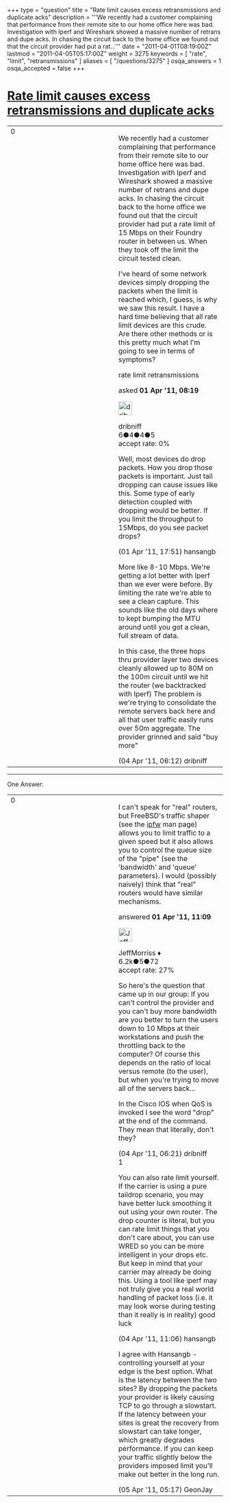 +++
type = "question"
title = "Rate limit causes excess retransmissions and duplicate acks"
description = '''We recently had a customer complaining that performance from their remote site to our home office here was bad. Investigation with Iperf and Wireshark showed a massive number of retrans and dupe acks. In chasing the circuit back to the home office we found out that the circuit provider had put a rat...'''
date = "2011-04-01T08:19:00Z"
lastmod = "2011-04-05T05:17:00Z"
weight = 3275
keywords = [ "rate", "limit", "retransmissions" ]
aliases = [ "/questions/3275" ]
osqa_answers = 1
osqa_accepted = false
+++

<div class="headNormal">

# [Rate limit causes excess retransmissions and duplicate acks](/questions/3275/rate-limit-causes-excess-retransmissions-and-duplicate-acks)

</div>

<div id="main-body">

<div id="askform">

<table id="question-table" style="width:100%;"><colgroup><col style="width: 50%" /><col style="width: 50%" /></colgroup><tbody><tr class="odd"><td style="width: 30px; vertical-align: top"><div class="vote-buttons"><span id="post-3275-upvote" class="ajax-command post-vote up" rel="nofollow" title="I like this post (click again to cancel)"> </span><div id="post-3275-score" class="post-score" title="current number of votes">0</div><span id="post-3275-downvote" class="ajax-command post-vote down" rel="nofollow" title="I dont like this post (click again to cancel)"> </span> <span id="favorite-mark" class="ajax-command favorite-mark" rel="nofollow" title="mark/unmark this question as favorite (click again to cancel)"> </span><div id="favorite-count" class="favorite-count"></div></div></td><td><div id="item-right"><div class="question-body"><p>We recently had a customer complaining that performance from their remote site to our home office here was bad. Investigation with Iperf and Wireshark showed a massive number of retrans and dupe acks. In chasing the circuit back to the home office we found out that the circuit provider had put a rate limit of 15 Mbps on their Foundry router in between us. When they took off the limit the circuit tested clean.</p><p>I've heard of some network devices simply dropping the packets when the limit is reached which, I guess, is why we saw this result. I have a hard time believing that all rate limit devices are this crude. Are there other methods or is this pretty much what I'm going to see in terms of symptoms?</p></div><div id="question-tags" class="tags-container tags"><span class="post-tag tag-link-rate" rel="tag" title="see questions tagged &#39;rate&#39;">rate</span> <span class="post-tag tag-link-limit" rel="tag" title="see questions tagged &#39;limit&#39;">limit</span> <span class="post-tag tag-link-retransmissions" rel="tag" title="see questions tagged &#39;retransmissions&#39;">retransmissions</span></div><div id="question-controls" class="post-controls"></div><div class="post-update-info-container"><div class="post-update-info post-update-info-user"><p>asked <strong>01 Apr '11, 08:19</strong></p><img src="https://secure.gravatar.com/avatar/e9731598241220667226ea8b75584a70?s=32&amp;d=identicon&amp;r=g" class="gravatar" width="32" height="32" alt="dribniff&#39;s gravatar image" /><p><span>dribniff</span><br />
<span class="score" title="6 reputation points">6</span><span title="4 badges"><span class="badge1">●</span><span class="badgecount">4</span></span><span title="4 badges"><span class="silver">●</span><span class="badgecount">4</span></span><span title="5 badges"><span class="bronze">●</span><span class="badgecount">5</span></span><br />
<span class="accept_rate" title="Rate of the user&#39;s accepted answers">accept rate:</span> <span title="dribniff has no accepted answers">0%</span></p></div></div><div id="comments-container-3275" class="comments-container"><span id="3279"></span><div id="comment-3279" class="comment"><div id="post-3279-score" class="comment-score"></div><div class="comment-text"><p>Well, most devices do drop packets. How you drop those packets is important. Just tail dropping can cause issues like this. Some type of early detection coupled with dropping would be better. If you limit the throughput to 15Mbps, do you see packet drops?</p></div><div id="comment-3279-info" class="comment-info"><span class="comment-age">(01 Apr '11, 17:51)</span> <span class="comment-user userinfo">hansangb</span></div></div><span id="3321"></span><div id="comment-3321" class="comment"><div id="post-3321-score" class="comment-score"></div><div class="comment-text"><p>More like 8-10 Mbps. We're getting a lot better with Iperf than we ever were before. By limiting the rate we're able to see a clean capture. This sounds like the old days where to kept bumping the MTU around until you got a clean, full stream of data.</p><p>In this case, the three hops thru provider layer two devices cleanly allowed up to 80M on the 100m circuit until we hit the router (we backtracked with Iperf) The problem is we're trying to consolidate the remote servers back here and all that user traffic easily runs over 50m aggregate. The provider grinned and said "buy more"</p></div><div id="comment-3321-info" class="comment-info"><span class="comment-age">(04 Apr '11, 06:12)</span> <span class="comment-user userinfo">dribniff</span></div></div></div><div id="comment-tools-3275" class="comment-tools"></div><div class="clear"></div><div id="comment-3275-form-container" class="comment-form-container"></div><div class="clear"></div></div></td></tr></tbody></table>

------------------------------------------------------------------------

<div class="tabBar">

<span id="sort-top"></span>

<div class="headQuestions">

One Answer:

</div>

</div>

<span id="3276"></span>

<div id="answer-container-3276" class="answer">

<table style="width:100%;"><colgroup><col style="width: 50%" /><col style="width: 50%" /></colgroup><tbody><tr class="odd"><td style="width: 30px; vertical-align: top"><div class="vote-buttons"><span id="post-3276-upvote" class="ajax-command post-vote up" rel="nofollow" title="I like this post (click again to cancel)"> </span><div id="post-3276-score" class="post-score" title="current number of votes">0</div><span id="post-3276-downvote" class="ajax-command post-vote down" rel="nofollow" title="I dont like this post (click again to cancel)"> </span></div></td><td><div class="item-right"><div class="answer-body"><p>I can't speak for "real" routers, but FreeBSD's traffic shaper (see the <a href="http://www.freebsd.org/cgi/man.cgi?query=ipfw&amp;apropos=0&amp;sektion=0&amp;manpath=FreeBSD+8.2-stable&amp;format=html#TRAFFIC_SHAPER_(DUMMYNET)_CONFIGURATION">ipfw</a> man page) allows you to limit traffic to a given speed but it also allows you to control the queue size of the "pipe" (see the 'bandwidth' and 'queue' parameters). I would (possibly naively) think that "real" routers would have similar mechanisms.</p></div><div class="answer-controls post-controls"></div><div class="post-update-info-container"><div class="post-update-info post-update-info-user"><p>answered <strong>01 Apr '11, 11:09</strong></p><img src="https://secure.gravatar.com/avatar/e0564001bb7deb960d5d9d9c1e0ba074?s=32&amp;d=identicon&amp;r=g" class="gravatar" width="32" height="32" alt="JeffMorriss&#39;s gravatar image" /><p><span>JeffMorriss ♦</span><br />
<span class="score" title="6219 reputation points"><span>6.2k</span></span><span title="5 badges"><span class="silver">●</span><span class="badgecount">5</span></span><span title="72 badges"><span class="bronze">●</span><span class="badgecount">72</span></span><br />
<span class="accept_rate" title="Rate of the user&#39;s accepted answers">accept rate:</span> <span title="JeffMorriss has 103 accepted answers">27%</span></p></div></div><div id="comments-container-3276" class="comments-container"><span id="3322"></span><div id="comment-3322" class="comment"><div id="post-3322-score" class="comment-score"></div><div class="comment-text"><p>So here's the question that came up in our group: If you can't control the provider and you can't buy more bandwidth are you better to turn the users down to 10 Mbps at their workstations and push the throttling back to the computer? Of course this depends on the ratio of local versus remote (to the user), but when you're trying to move all of the servers back...</p><p>In the Cisco IOS when QoS is invoked I see the word "drop" at the end of the command. They mean that literally, don't they?</p></div><div id="comment-3322-info" class="comment-info"><span class="comment-age">(04 Apr '11, 06:21)</span> <span class="comment-user userinfo">dribniff</span></div></div><span id="3328"></span><div id="comment-3328" class="comment"><div id="post-3328-score" class="comment-score">1</div><div class="comment-text"><p>You can also rate limit yourself. If the carrier is using a pure taildrop scenario, you may have better luck smoothing it out using your own router. The drop counter is literal, but you can rate limit things that you don't care about, you can use WRED so you can be more intelligent in your drops etc. But keep in mind that your carrier may already be doing this. Using a tool like iperf may not truly give you a real world handling of packet loss (i.e. it may look worse during testing than it really is in reality) good luck</p></div><div id="comment-3328-info" class="comment-info"><span class="comment-age">(04 Apr '11, 11:06)</span> <span class="comment-user userinfo">hansangb</span></div></div><span id="3339"></span><div id="comment-3339" class="comment"><div id="post-3339-score" class="comment-score"></div><div class="comment-text"><p>I agree with Hansangb - controlling yourself at your edge is the best option. What is the latency between the two sites? By dropping the packets your provider is likely causing TCP to go through a slowstart. If the latency between your sites is great the recovery from slowstart can take longer, which greatly degrades performance. If you can keep your traffic slightly below the providers imposed limit you'll make out better in the long run.</p></div><div id="comment-3339-info" class="comment-info"><span class="comment-age">(05 Apr '11, 05:17)</span> <span class="comment-user userinfo">GeonJay</span></div></div></div><div id="comment-tools-3276" class="comment-tools"></div><div class="clear"></div><div id="comment-3276-form-container" class="comment-form-container"></div><div class="clear"></div></div></td></tr></tbody></table>

</div>

<div class="paginator-container-left">

</div>

</div>

</div>

